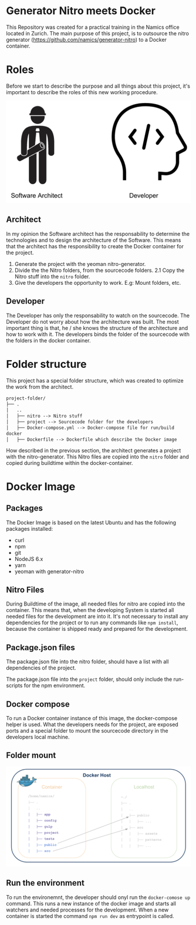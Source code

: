 # Generator Nitro meets Docker
This Repository was created for a practical training in the Namics office located in Zurich. The main purpose of this project, is to outsource the nitro generator (https://github.com/namics/generator-nitro) to a Docker container. 

# Roles
Before we start to describe the purpose and all things about this project, it's important to describe the roles of this new working procedure.

![Project Roles](./documentation/roles.png "Roles")

## Architect
In my opinion the Software architect has the responsability to determine the technologies and to design the architecture of the Software. This means that the architect has the responsibility to create the Docker container for the project.

1. Generate the project with the yeoman nitro-generator.
2. Divide the the Nitro folders, from the sourcecode folders.
2.1 Copy the Nitro stuff into the ```nitro``` folder.
3. Give the developers the opportunity to work. E.g: Mount folders, etc.

## Developer
The Developer has only the responsability to watch on the sourcecode. The Developer do not worry about how the architecture was built. The most important thing is that, he / she knows the structure of the architecture and how to work with it. The developers binds the folder of the sourcecode with the folders in the docker container.

# Folder structure
This project has a special folder structure, which was created to optimize the work from the architect. 
```
project-folder/
├── .
│   ..
│   ├── nitro --> Nitro stuff
│   ├── project --> Sourcecode folder for the developers
│   ├── Docker-compose.yml --> Docker-compose file for run/build docker
│   ├── Dockerfile --> Dockerfile which describe the Docker image
```
How described in the previous section, the architect generates a project with the nitro-generator. This Nitro files are copied into the ```nitro``` folder and copied during buildtime within the docker-container.

# Docker Image
## Packages
The Docker Image is based on the latest Ubuntu and has the following packages installed: 
* curl
* npm
* git
* NodeJS 6.x
* yarn
* yeoman with generator-nitro

## Nitro Files
During Buildtime of the image, all needed files for nitro are copied into the container. This means that, when the developing System is started all needed files for the development are into it. It's not necessary to install any dependencies for the project or to run any commands like ```npm install```, because the container is shipped ready and prepared for the development.

## Package.json files
The package.json file into the nitro folder, should have a list with all dependencies of the project.

The package.json file into the ```project``` folder, should only include the run-scripts for the npm environment.

## Docker compose
To run a Docker container instance of this image, the docker-compose helper is used. What the developers needs for the project, are exposed ports and a special folder to mount the sourcecode directory in the developers local machine. 

## Folder mount
![Folder mount](./documentation/folder_mapping.png "Docker Host / Local developer machine")

## Run the environment
To run the environemnt, the developer should onyl run the ```docker-comose up``` command. This runs a new instance of the docker image and starts all watchers and needed processes for the development. When a new container is started the command ```npm run dev``` as entrypoint is called. 